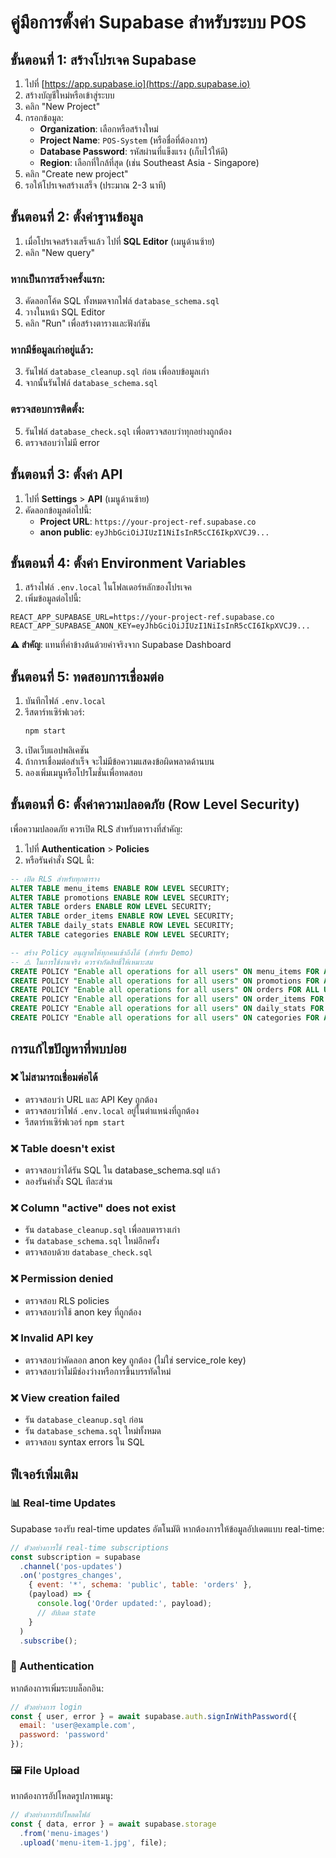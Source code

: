 # คู่มือการตั้งค่า Supabase สำหรับระบบ POS

## ขั้นตอนที่ 1: สร้างโปรเจค Supabase

1. ไปที่ [https://app.supabase.io](https://app.supabase.io)
2. สร้างบัญชีใหม่หรือเข้าสู่ระบบ
3. คลิก "New Project"
4. กรอกข้อมูล:
   - **Organization**: เลือกหรือสร้างใหม่
   - **Project Name**: `POS-System` (หรือชื่อที่ต้องการ)
   - **Database Password**: รหัสผ่านที่แข็งแรง (เก็บไว้ให้ดี)
   - **Region**: เลือกที่ใกล้ที่สุด (เช่น Southeast Asia - Singapore)
5. คลิก "Create new project"
6. รอให้โปรเจคสร้างเสร็จ (ประมาณ 2-3 นาที)

## ขั้นตอนที่ 2: ตั้งค่าฐานข้อมูล

1. เมื่อโปรเจคสร้างเสร็จแล้ว ไปที่ **SQL Editor** (เมนูด้านซ้าย)
2. คลิก "New query"

### หากเป็นการสร้างครั้งแรก:
3. คัดลอกโค้ด SQL ทั้งหมดจากไฟล์ `database_schema.sql`
4. วางในหน้า SQL Editor
5. คลิก "Run" เพื่อสร้างตารางและฟังก์ชัน

### หากมีข้อมูลเก่าอยู่แล้ว:
3. รันไฟล์ `database_cleanup.sql` ก่อน เพื่อลบข้อมูลเก่า
4. จากนั้นรันไฟล์ `database_schema.sql`

### ตรวจสอบการติดตั้ง:
5. รันไฟล์ `database_check.sql` เพื่อตรวจสอบว่าทุกอย่างถูกต้อง
6. ตรวจสอบว่าไม่มี error

## ขั้นตอนที่ 3: ตั้งค่า API

1. ไปที่ **Settings** > **API** (เมนูด้านซ้าย)
2. คัดลอกข้อมูลต่อไปนี้:
   - **Project URL**: `https://your-project-ref.supabase.co`
   - **anon public**: `eyJhbGciOiJIUzI1NiIsInR5cCI6IkpXVCJ9...`

## ขั้นตอนที่ 4: ตั้งค่า Environment Variables

1. สร้างไฟล์ `.env.local` ในโฟลเดอร์หลักของโปรเจค
2. เพิ่มข้อมูลต่อไปนี้:

```env
REACT_APP_SUPABASE_URL=https://your-project-ref.supabase.co
REACT_APP_SUPABASE_ANON_KEY=eyJhbGciOiJIUzI1NiIsInR5cCI6IkpXVCJ9...
```

**⚠️ สำคัญ**: แทนที่ค่าข้างต้นด้วยค่าจริงจาก Supabase Dashboard

## ขั้นตอนที่ 5: ทดสอบการเชื่อมต่อ

1. บันทึกไฟล์ `.env.local`
2. รีสตาร์ทเซิร์ฟเวอร์:
   ```bash
   npm start
   ```
3. เปิดเว็บแอปพลิเคชัน
4. ถ้าการเชื่อมต่อสำเร็จ จะไม่มีข้อความแสดงข้อผิดพลาดด้านบน
5. ลองเพิ่มเมนูหรือโปรโมชั่นเพื่อทดสอบ

## ขั้นตอนที่ 6: ตั้งค่าความปลอดภัย (Row Level Security)

เพื่อความปลอดภัย ควรเปิด RLS สำหรับตารางที่สำคัญ:

1. ไปที่ **Authentication** > **Policies**
2. หรือรันคำสั่ง SQL นี้:

```sql
-- เปิด RLS สำหรับทุกตาราง
ALTER TABLE menu_items ENABLE ROW LEVEL SECURITY;
ALTER TABLE promotions ENABLE ROW LEVEL SECURITY;
ALTER TABLE orders ENABLE ROW LEVEL SECURITY;
ALTER TABLE order_items ENABLE ROW LEVEL SECURITY;
ALTER TABLE daily_stats ENABLE ROW LEVEL SECURITY;
ALTER TABLE categories ENABLE ROW LEVEL SECURITY;

-- สร้าง Policy อนุญาตให้ทุกคนเข้าถึงได้ (สำหรับ Demo)
-- ⚠️ ในการใช้งานจริง ควรจำกัดสิทธิ์ให้เหมาะสม
CREATE POLICY "Enable all operations for all users" ON menu_items FOR ALL USING (true);
CREATE POLICY "Enable all operations for all users" ON promotions FOR ALL USING (true);
CREATE POLICY "Enable all operations for all users" ON orders FOR ALL USING (true);
CREATE POLICY "Enable all operations for all users" ON order_items FOR ALL USING (true);
CREATE POLICY "Enable all operations for all users" ON daily_stats FOR ALL USING (true);
CREATE POLICY "Enable all operations for all users" ON categories FOR ALL USING (true);
```

## การแก้ไขปัญหาที่พบบ่อย

### ❌ ไม่สามารถเชื่อมต่อได้
- ตรวจสอบว่า URL และ API Key ถูกต้อง
- ตรวจสอบว่าไฟล์ `.env.local` อยู่ในตำแหน่งที่ถูกต้อง
- รีสตาร์ทเซิร์ฟเวอร์ `npm start`

### ❌ Table doesn't exist
- ตรวจสอบว่าได้รัน SQL ใน database_schema.sql แล้ว
- ลองรันคำสั่ง SQL ทีละส่วน

### ❌ Column "active" does not exist
- รัน `database_cleanup.sql` เพื่อลบตารางเก่า
- รัน `database_schema.sql` ใหม่อีกครั้ง
- ตรวจสอบด้วย `database_check.sql`

### ❌ Permission denied
- ตรวจสอบ RLS policies
- ตรวจสอบว่าใช้ anon key ที่ถูกต้อง

### ❌ Invalid API key
- ตรวจสอบว่าคัดลอก anon key ถูกต้อง (ไม่ใช่ service_role key)
- ตรวจสอบว่าไม่มีช่องว่างหรือการขึ้นบรรทัดใหม่

### ❌ View creation failed
- รัน `database_cleanup.sql` ก่อน
- รัน `database_schema.sql` ใหม่ทั้งหมด
- ตรวจสอบ syntax errors ใน SQL

## ฟีเจอร์เพิ่มเติม

### 📊 Real-time Updates
Supabase รองรับ real-time updates อัตโนมัติ หากต้องการให้ข้อมูลอัปเดตแบบ real-time:

```javascript
// ตัวอย่างการใช้ real-time subscriptions
const subscription = supabase
  .channel('pos-updates')
  .on('postgres_changes', 
    { event: '*', schema: 'public', table: 'orders' },
    (payload) => {
      console.log('Order updated:', payload);
      // อัปเดต state
    }
  )
  .subscribe();
```

### 🔐 Authentication
หากต้องการเพิ่มระบบล็อกอิน:

```javascript
// ตัวอย่างการ login
const { user, error } = await supabase.auth.signInWithPassword({
  email: 'user@example.com',
  password: 'password'
});
```

### 🖼️ File Upload
หากต้องการอัปโหลดรูปภาพเมนู:

```javascript
// ตัวอย่างการอัปโหลดไฟล์
const { data, error } = await supabase.storage
  .from('menu-images')
  .upload('menu-item-1.jpg', file);
```
